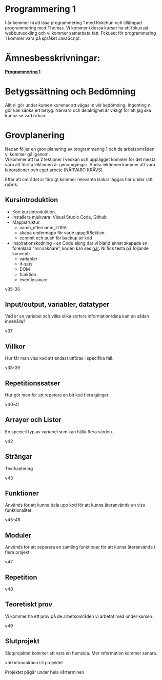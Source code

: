 # Programmering 1

I år kommer ni att läsa programmering 1 med Kokchun och tillämpad programmering med Thomas. Vi kommer i dessa kurser ha ett fokus på webbutveckling och vi kommer samarbeta tätt. Fokuset för programmering 1 kommer vara på språket JavaScript. 

# Ämnesbesskrivningar:

<b>[Programmering 1](https://www.skolverket.se/undervisning/gymnasieskolan/laroplan-program-och-amnen-i-gymnasieskolan/gymnasieprogrammen/amne?url=1530314731%2Fsyllabuscw%2Fjsp%2Fsubject.htm%3FsubjectCode%3DPRR%26tos%3Dgy&sv.url=12.5dfee44715d35a5cdfa92a3)</b>
</br>

# Betygssättning och Bedömning
Allt ni gör under kursen kommer att vägas in vid bedömning.
Ingenting ni gör kan sänka ert betyg. Närvaro och delaktighet är viktigt för att jag ska kunna se vad ni kan.

# Grovplanering
Nedan följer en grov planering av programmering 1 och de arbetsområden vi kommer gå igenom.</br>
Vi kommer att ha 2 lektioner i veckan och upplägget kommer för det mesta vara att första lektionen är genomgångar. Andra lektionen kommer att vara laborationer och eget arbete (NÄRVARO KRÄVS).

Efter att området är färdigt kommer relevanta länkar läggas här under rätt rubrik. 
 

## Kursintroduktion
<ul>
    <li>Kort kursintroduktion.</li> 
    <li>Installera mjukvara: Visual Studio Code, Github</li>
    <li>Mappstruktur
        <ul>
            <li>namn_efternamn_IT19A</li>
            <li>skapa undermapp för varje uppgift/lektion</li>
            <li>commit och push för backup av kod</li>
        </ul>
    </li> 
    <li>Inspirationskodning - en Code along där vi bland annat skapade en förenklad "miniräknare", koden kan ses <a href="https://github.com/NTI-Kronhus/IT19A-PRRPRR01/tree/master/Introkodning">här</a>. Ni fick testa på följande koncept:
    <ul>
        <li>variabler</li>
        <li>if-sats</li>
        <li>DOM</li>
        <li>funktion</li>
        <li>eventlyssnare</li>
    </ul>
    </li>
</ul>
v35-36 

## Input/output, variabler, datatyper
Vad är en variabel och vilka olika sorters information/data kan en sådan innehålla?

v37
## Villkor
Hur får man viss kod att endast utföras i specifika fall.

v38-39
## Repetitionssatser
Hur gör man för att repetera en bit kod flera gånger.

v40-41
## Arrayer och Listor
En speciell typ av variabel som kan hålla flera värden.

v42

## Strängar
Texthantering

v43

## Funktioner
Används för att kunna dela upp kod för att kunna återanvända en viss funktionalitet.

v45-46
## Moduler
Används för att separera en samling funktioner för att kunna återanvända i flera projekt.</br>

v47

## Repetition 
v48

## Teoretiskt prov
Vi kommer ha ett prov på de arbetsområden vi arbetat med under kursen. 

v49

## Slutprojekt
Slutprojektet kommer att vara en hemsida. Mer information kommer senare.</br>

v50 introduktion till projektet

Projektet pågår under hela vårterminen 